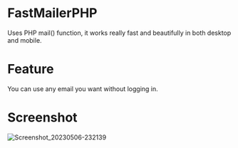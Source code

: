 # FastMailerPHP
Uses PHP mail() function, it works really fast and beautifully in both desktop and mobile.

# Feature
You can use any email you want without logging in.

# Screenshot
![Screenshot_20230506-232139](https://user-images.githubusercontent.com/131199603/236632956-98d97c41-ed2c-4a6c-9160-46526dec29bc.png)




